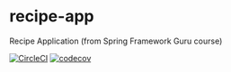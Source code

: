 # recipe-app
Recipe Application (from Spring Framework Guru course)

[![CircleCI](https://circleci.com/gh/circleci/circleci-docs.svg?style=svg)](https://circleci.com/gh/MatAmine/recipe-app)
[![codecov](https://codecov.io/gh/MatAmine/recipe-app/branch/master/graph/badge.svg?token=U1IEJIY164)](https://codecov.io/gh/MatAmine/recipe-app)